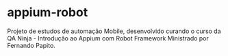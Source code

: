 # appium-robot

Projeto de estudos de automação Mobile, desenvolvido curando o curso da QA Ninja - Introdução ao Appium com Robot Framework
Ministrado por Fernando Papito. 
